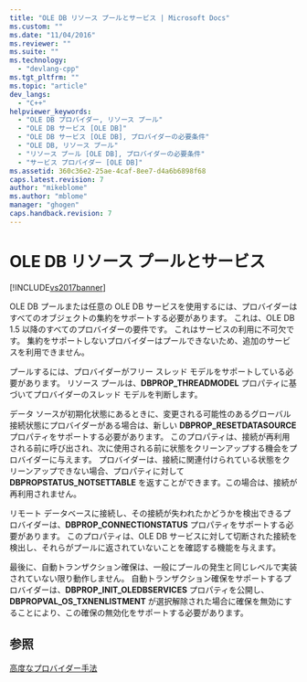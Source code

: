 ```yaml
---
title: "OLE DB リソース プールとサービス | Microsoft Docs"
ms.custom: ""
ms.date: "11/04/2016"
ms.reviewer: ""
ms.suite: ""
ms.technology: 
  - "devlang-cpp"
ms.tgt_pltfrm: ""
ms.topic: "article"
dev_langs: 
  - "C++"
helpviewer_keywords: 
  - "OLE DB プロバイダー, リソース プール"
  - "OLE DB サービス [OLE DB]"
  - "OLE DB サービス [OLE DB], プロバイダーの必要条件"
  - "OLE DB, リソース プール"
  - "リソース プール [OLE DB], プロバイダーの必要条件"
  - "サービス プロバイダー [OLE DB]"
ms.assetid: 360c36e2-25ae-4caf-8ee7-d4a6b6898f68
caps.latest.revision: 7
author: "mikeblome"
ms.author: "mblome"
manager: "ghogen"
caps.handback.revision: 7
---
```

# OLE DB リソース プールとサービス
[!INCLUDE[vs2017banner](../../assembler/inline/includes/vs2017banner.md)]

OLE DB プールまたは任意の OLE DB サービスを使用するには、プロバイダーはすべてのオブジェクトの集約をサポートする必要があります。  これは、OLE DB 1.5 以降のすべてのプロバイダーの要件です。  これはサービスの利用に不可欠です。  集約をサポートしないプロバイダーはプールできないため、追加のサービスを利用できません。  
  
 プールするには、プロバイダーがフリー スレッド モデルをサポートしている必要があります。  リソース プールは、**DBPROP\_THREADMODEL** プロパティに基づいてプロバイダーのスレッド モデルを判断します。  
  
 データ ソースが初期化状態にあるときに、変更される可能性のあるグローバル接続状態にプロバイダーがある場合は、新しい **DBPROP\_RESETDATASOURCE** プロパティをサポートする必要があります。  このプロパティは、接続が再利用される前に呼び出され、次に使用される前に状態をクリーンアップする機会をプロバイダーに与えます。  プロバイダーは、接続に関連付けられている状態をクリーンアップできない場合、プロパティに対して **DBPROPSTATUS\_NOTSETTABLE** を返すことができます。この場合は、接続が再利用されません。  
  
 リモート データベースに接続し、その接続が失われたかどうかを検出できるプロバイダーは、**DBPROP\_CONNECTIONSTATUS** プロパティをサポートする必要があります。  このプロパティは、OLE DB サービスに対して切断された接続を検出し、それらがプールに返されていないことを確認する機能を与えます。  
  
 最後に、自動トランザクション確保は、一般にプールの発生と同じレベルで実装されていない限り動作しません。  自動トランザクション確保をサポートするプロバイダーは、**DBPROP\_INIT\_OLEDBSERVICES** プロパティを公開し、**DBPROPVAL\_OS\_TXNENLISTMENT** が選択解除された場合に確保を無効にすることにより、この確保の無効化をサポートする必要があります。  
  
## 参照  
 [高度なプロバイダー手法](../Topic/Advanced%20Provider%20Techniques.md)